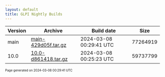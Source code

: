 ```yaml
---
layout: default
title: GLPI Nightly Builds
---
```


Version|Archive|Build date|Size
---|---|---|---
main|[main-429d05f.tar.gz](main-429d05f.tar.gz)|2024-03-08 00:29:41 UTC|77264919
10.0|[10.0-d861418.tar.gz](10.0-d861418.tar.gz)|2024-03-08 00:25:23 UTC|59737799

<font size="1">Page generated on 2024-03-08 00:29:41 UTC</font>
